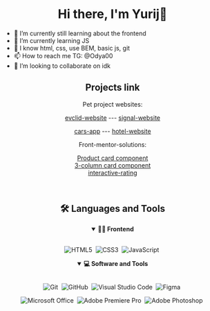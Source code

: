 <h1 align="center">Hi there, I'm Yurij👋</h1>

- 🔭 I’m currently still learning about the frontend
- 🌱 I’m currently learning JS
- 🤔 I know html, css, use BEM, basic js, git
- 📫 How to reach me TG: @Odya00
- 👯 I’m looking to collaborate on idk


<div align = "center">
<h2 align="center">Projects link</h2>
 
Pet project websites:
 
[evclid-website](https://odya01.github.io/evclid-website/)  ---  [signal-website](https://odya01.github.io/signal-website/)
 
[cars-app](https://odya01.github.io/cars-app/)  ---  [hotel-website](https://odya01.github.io/hotel-website/) 
<br>
<!-- [volgau-intervolga (ozon)](https://odya01.github.io/volgau-intervolga/LR1) -->

Front-mentor-solutions:

[Product card component](https://odya01.github.io/front-mentor-solutions/product-card/)
<br>
[3-column card component](https://odya01.github.io/front-mentor-solutions/3-column-card/)
<br>
[interactive-rating](https://odya01.github.io/front-mentor-solutions/interactive-rating/)
<div>


<br>
<div align = "center">
<h2 align="center">🛠️ Languages and Tools</h2>
 
<details open>
<summary><b>🏄‍♂️ Frontend</b></summary>
<br>
 
![HTML5](https://img.shields.io/badge/-HTML5-E34F26?style=for-the-badge&logo=html5&logoColor=white)&nbsp;
![CSS3](https://img.shields.io/badge/-CSS3-1572B6?style=for-the-badge&logo=css3)&nbsp;
![JavaScript](https://img.shields.io/badge/Javascript-F7DF1E.svg?style=for-the-badge&logo=javascript&logoColor=black)&nbsp;
</details>
 
<details open>
<summary><b>💻 Software and Tools</b></summary>
<br>

![Git](https://img.shields.io/badge/-Git-F05032?style=for-the-badge&logo=git&logoColor=white)&nbsp;
![GitHub](https://img.shields.io/badge/-GitHub-181717?style=for-the-badge&logo=github)&nbsp;
![Visual Studio Code](https://img.shields.io/badge/-VSCODE-007ACC?style=for-the-badge&&logo=visual-studio-code&logoColor=white)&nbsp;
![Figma](https://img.shields.io/badge/figma-%23F24E1E.svg?style=for-the-badge&logo=figma&logoColor=white)&nbsp;
 
![Microsoft Office](https://img.shields.io/badge/-MS%20Office-D83B01?style=for-the-badge&logo=microsoft-office&logoColor=white)&nbsp;
![Adobe Premiere Pro](https://img.shields.io/badge/Adobe%20Premiere%20Pro-9999FF.svg?style=for-the-badge&logo=Adobe%20Premiere%20Pro&logoColor=white)&nbsp;
![Adobe Photoshop](https://img.shields.io/badge/adobe%20photoshop-%2331A8FF.svg?style=for-the-badge&logo=adobe%20photoshop&logoColor=white)&nbsp;
</details>
 
 
</div>
<br>


